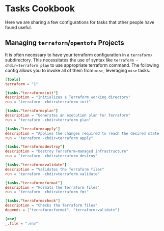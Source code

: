 # Tasks Cookbook

Here we are sharing a few configurations for tasks that other people have found useful.

## Managing `terraform`/`opentofu` Projects

It is often necessary to have your terraform configuration in a `terraform/` subdirectory.
This necessitates the use of syntax like `terraform -chdir=terraform plan` to use appropriate
terraform command. The following config allows you to invoke all of them from `mise`, leveraging
`mise` tasks.

```toml
[tools]
terraform = "1"

[tasks."terraform:init"]
description = "Initializes a Terraform working directory"
run = "terraform -chdir=terraform init"

[tasks."terraform:plan"]
description = "Generates an execution plan for Terraform"
run = "terraform -chdir=terraform plan"

[tasks."terraform:apply"]
description = "Applies the changes required to reach the desired state of the configuration"
run = "terraform -chdir=terraform apply"

[tasks."terraform:destroy"]
description = "Destroy Terraform-managed infrastructure"
run = "terraform -chdir=terraform destroy"

[tasks."terraform:validate"]
description = "Validates the Terraform files"
run = "terraform -chdir=terraform validate"

[tasks."terraform:format"]
description = "Formats the Terraform files"
run = "terraform -chdir=terraform fmt"

[tasks."terraform:check"]
description = "Checks the Terraform files"
depends = ["terraform:format", "terraform:validate"]

[env]
_.file = ".env"

```
